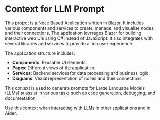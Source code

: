 # Context for LLM Prompt

This project is a Node Based Application written in Blazor. It includes various components and services to create, manage, and visualize nodes and their connections. The application leverages Blazor for building interactive web UIs using C# instead of JavaScript. It also integrates with several libraries and services to provide a rich user experience.

The application structure includes:
- **Components**: Reusable UI elements.
- **Pages**: Different views of the application.
- **Services**: Backend services for data processing and business logic.
- **Diagrams**: Visual representation of nodes and their connections.

This context is used to generate prompts for Large Language Models (LLMs) to assist in various tasks such as code generation, debugging, and documentation.

Use this context when interacting with LLMs in other applications and in Aider.
